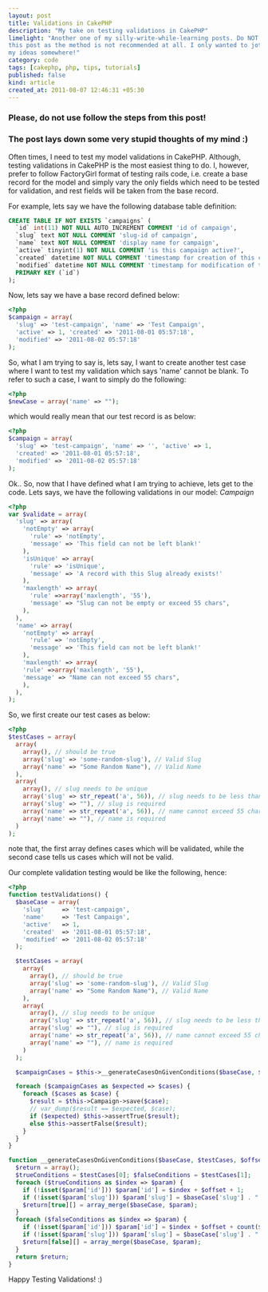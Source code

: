 ```yaml
---
layout: post
title: Validations in CakePHP
description: "My take on testing validations in CakePHP"
limelight: "Another one of my silly-write-while-learning posts. Do NOT follow
this post as the method is not recommended at all. I only wanted to jot down
my ideas somewhere!"
category: code
tags: [cakephp, php, tips, tutorials]
published: false
kind: article
created_at: 2011-08-07 12:46:31 +05:30
---
```


### Please, do not use follow the steps from this post!
### The post lays down some very stupid thoughts of my mind :)

Often times, I need to test my model validations in CakePHP. Although, testing
validations in CakePHP is the most easiest thing to do. I, however, prefer to
follow FactoryGirl format of testing rails code, i.e. create a base record for
the model and simply vary the only fields which need to be tested for
validation, and rest fields will be taken from the base record.

<!-- more --> 

For example, lets say we have the following database table definition:

``` sql
CREATE TABLE IF NOT EXISTS `campaigns` (
  `id` int(11) NOT NULL AUTO_INCREMENT COMMENT 'id of campaign',
  `slug` text NOT NULL COMMENT 'slug-id of campaign',
  `name` text NOT NULL COMMENT 'display name for campaign',
  `active` tinyint(1) NOT NULL COMMENT 'is this campaign active?',
  `created` datetime NOT NULL COMMENT 'timestamp for creation of this campaign',
  `modified` datetime NOT NULL COMMENT 'timestamp for modification of this campaign',
  PRIMARY KEY (`id`)
);
```

Now, lets say we have a base record defined below:

``` php
<?php
$campaign = array(
  'slug' => 'test-campaign', 'name' => 'Test Campaign',
  'active' => 1, 'created' => '2011-08-01 05:57:18',
  'modified' => '2011-08-02 05:57:18'
);
```

So, what I am trying to say is, lets say, I want to create another test case
where I want to test my validation which says 'name' cannot be blank. To refer
to such a case, I want to simply do the following:

``` php
<?php
$newCase = array('name' => "");
```

which would really mean that our test record is as below:

``` php
<?php
$campaign = array(
  'slug' => 'test-campaign', 'name' => '', 'active' => 1,
  'created' => '2011-08-01 05:57:18',
  'modified' => '2011-08-02 05:57:18'
);
```

Ok.. So, now that I have defined what I am trying to achieve, lets get to the
code. Lets says, we have the following validations in our model: *Campaign*

``` php
<?php
var $validate = array(
  'slug' => array(
    'notEmpty' => array(
      'rule' => 'notEmpty',
      'message' => 'This field can not be left blank!'
    ),
    'isUnique' => array(
      'rule' => 'isUnique',
      'message' => 'A record with this Slug already exists!'
    ),
    'maxlength' => array(
      'rule' =>array('maxlength', '55'),
      'message' => "Slug can not be empty or exceed 55 chars",
    ),
  ),
  'name' => array(
    'notEmpty' => array(
      'rule' => 'notEmpty',
      'message' => 'This field can not be left blank!'
    ),
    'maxlength' => array(
    'rule' =>array('maxlength', '55'),
    'message' => "Name can not exceed 55 chars",
    ),
  ),
);
```

So, we first create our test cases as below:

``` php
<?php
$testCases = array(
  array(
    array(), // should be true
    array('slug' => 'some-random-slug'), // Valid Slug
    array('name' => "Some Random Name"), // Valid Name
  ),
  array(
    array(), // slug needs to be unique
    array('slug' => str_repeat('a', 56)), // slug needs to be less than 55 characters
    array('slug' => ""), // slug is required
    array('name' => str_repeat('a', 56)), // name cannot exceed 55 characters
    array('name' => ""), // name is required
  )
);
```

note that, the first array defines cases which will be validated, while the
second case tells us cases which will not be valid.

Our complete validation testing would be like the following, hence:

``` php
<?php
function testValidations() {
  $baseCase = array(
    'slug'     => 'test-campaign',
    'name'     => 'Test Campaign',
    'active'   => 1,
    'created'  => '2011-08-01 05:57:18',
    'modified' => '2011-08-02 05:57:18'
  );

  $testCases = array(
    array(
      array(), // should be true
      array('slug' => 'some-random-slug'), // Valid Slug
      array('name' => "Some Random Name"), // Valid Name
    ),
    array(
      array(), // slug needs to be unique
      array('slug' => str_repeat('a', 56)), // slug needs to be less than 55 characters
      array('slug' => ""), // slug is required
      array('name' => str_repeat('a', 56)), // name cannot exceed 55 characters
      array('name' => ""), // name is required
    )
  );

  $campaignCases = $this->__generateCasesOnGivenConditions($baseCase, $testCases, 1000);

  foreach ($campaignCases as $expected => $cases) {
    foreach ($cases as $case) {
      $result = $this->Campaign->save($case);
      // var_dump($result == $expected, $case);
      if ($expected) $this->assertTrue($result);
      else $this->assertFalse($result);
    }
  }
}

function __generateCasesOnGivenConditions($baseCase, $testCases, $offset) {
  $return = array();
  $trueConditions = $testCases[0]; $falseConditions = $testCases[1];
  foreach ($trueConditions as $index => $param) {
    if (!isset($param['id'])) $param['id'] = $index + $offset + 1;
    if (!isset($param['slug'])) $param['slug'] = $baseCase['slug'] . " - " . $index;
    $return[true][] = array_merge($baseCase, $param);
  }
  foreach ($falseConditions as $index => $param) {
    if (!isset($param['id'])) $param['id'] = $index + $offset + count($trueConditions) + 1;
    if (!isset($param['slug'])) $param['slug'] = $baseCase['slug'] . " - " . $index;
    $return[false][] = array_merge($baseCase, $param);
  }
  return $return;
}
```

Happy Testing Validations! :)
